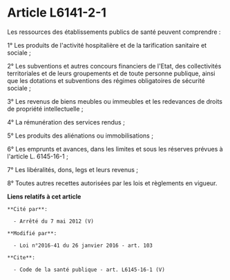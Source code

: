 # Article L6141-2-1

Les ressources des établissements publics de santé peuvent comprendre : 

1° Les produits de l'activité hospitalière et de la tarification sanitaire et sociale ; 

2° Les subventions et autres concours financiers de l'Etat, des collectivités territoriales et de leurs groupements et de
toute personne publique, ainsi que les dotations et subventions des régimes obligatoires de sécurité sociale ; 

3° Les revenus de biens meubles ou immeubles et les redevances de droits de propriété intellectuelle ; 

4° La rémunération des services rendus ; 

5° Les produits des aliénations ou immobilisations ; 

6° Les emprunts et avances, dans les limites et sous les réserves prévues à l'article L. 6145-16-1 ; 

7° Les libéralités, dons, legs et leurs revenus ; 

8° Toutes autres recettes autorisées par les lois et règlements en vigueur.

**Liens relatifs à cet article**

	**Cité par**:

	  - Arrêté du 7 mai 2012 (V)

	**Modifié par**:

	  - Loi n°2016-41 du 26 janvier 2016 - art. 103

	**Cite**:

	  - Code de la santé publique - art. L6145-16-1 (V)

